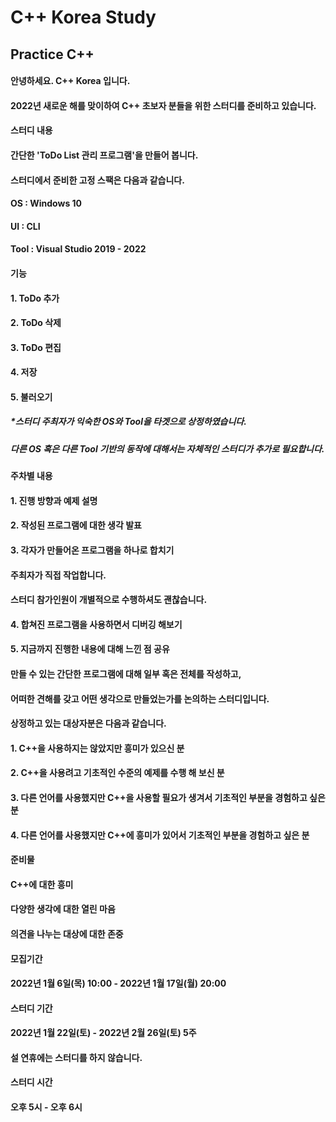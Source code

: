 # C++ Korea Study

## Practice C++

#### 안녕하세요. C++ Korea 입니다.
#### 2022년 새로운 해를 맞이하여 C++ 초보자 분들을 위한 스터디를 준비하고 있습니다.

#### 스터디 내용
#### 간단한 'ToDo List 관리 프로그램'을 만들어 봅니다.
#### 스터디에서 준비한 고정 스팩은 다음과 같습니다.
####    OS : Windows 10
####    UI : CLI
####    Tool : Visual Studio 2019 - 2022
####    기능
####     1. ToDo 추가
####     2. ToDo 삭제
####     3. ToDo 편집
####     4. 저장
####     5. 불러오기
##### *스터디 주최자가 익숙한 OS와 Tool을 타겟으로 상정하였습니다.
##### 다른 OS 혹은 다른 Tool 기반의 동작에 대해서는 자체적인 스터디가 추가로 필요합니다.

#### 주차별 내용
####     1. 진행 방향과 예제 설명
####     2. 작성된 프로그램에 대한 생각 발표
####     3. 각자가 만들어온 프로그램을 하나로 합치기
####        주최자가 직접 작업합니다.
####        스터디 참가인원이 개별적으로 수행하셔도 괜찮습니다.
####     4. 합쳐진 프로그램을 사용하면서 디버깅 해보기
####     5. 지금까지 진행한 내용에 대해 느낀 점 공유

#### 만들 수 있는 간단한 프로그램에 대해 일부 혹은 전체를 작성하고,
#### 어떠한 견해를 갖고 어떤 생각으로 만들었는가를 논의하는 스터디입니다.
    
#### 상정하고 있는 대상자분은 다음과 같습니다.
####    1. C++을 사용하지는 않았지만 흥미가 있으신 분
####    2. C++을 사용려고 기초적인 수준의 예제를 수행 해 보신 분
####    3. 다른 언어를 사용했지만 C++을 사용할 필요가 생겨서 기초적인 부분을 경험하고 싶은 분
####    4. 다른 언어를 사용했지만 C++에 흥미가 있어서 기초적인 부분을 경험하고 싶은 분
    
#### 준비물
####     C++에 대한 흥미
####     다양한 생각에 대한 열린 마음
####     의견을 나누는 대상에 대한 존중

#### 모집기간
####     2022년 1월 6일(목) 10:00 - 2022년 1월 17일(월) 20:00
    
#### 스터디 기간
####    2022년 1월 22일(토) - 2022년 2월 26일(토) 5주
####    설 연휴에는 스터디를 하지 않습니다.
    
#### 스터디 시간
####    오후 5시 - 오후 6시
